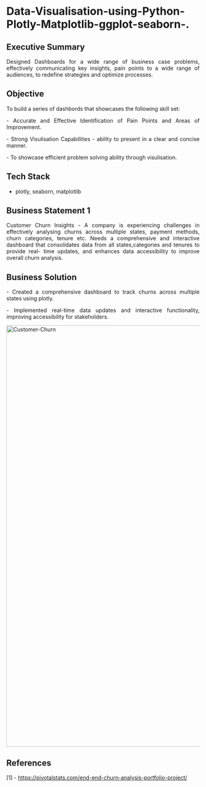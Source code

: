 # Data-Visualisation-using-Python-Plotly-Matplotlib-ggplot-seaborn-.

<h2 align="left">Executive Summary</h2>

<p align="justify">Designed Dashboards for a wide range of business case problems, effectively communicating key insights, pain points to a wide range of audiences, to redefine strategies and optimize processes.</p>

<h2 align = "left">Objective</h2>

<p align="justify"> To build a series of dashbords that showcases the following skill set:</p>
  <p align="justify"> - Accurate and Effective Identification of Pain Points and Areas of Improvement.</p>
  <p align="justify"> - Strong Visulisation Capabilities - ability to present in a clear and concise manner.</p>
  <p align="justify"> - To showcase efficient problem solving ability through visulisation.</p>

<h2 align="left">Tech Stack</h2>

- plotly, seaborn, matplotlib

<h2 align="left">Business Statement 1</h2>

<p align="justify"> Customer Churn Insights - A company is experiencing challenges in effectively analysing churns across multiple states, payment methods, churn categories, tenure etc. Needs a comprehensive and interactive dashboard that consolidates data from all states,categories and tenures to  provide real- time updates, and enhances data accessibility to improve overall churn analysis.</p>

<h2 align="left">Business Solution</h2>

<p align="justify">- Created a comprehensive dashboard to track churns across multiple
states using plotly.</p>

<p align="justify">- Implemented real-time data updates and interactive functionality, improving
accessibility for stakeholders.</p>

<img width="1100" alt="Customer-Churn" src="https://github.com/user-attachments/assets/06b1aa82-3a07-42f8-8e2f-1cd9e36cce67">
  
<h2 align="left">References</h2>

[1] - https://pivotalstats.com/end-end-churn-analysis-portfolio-project/
